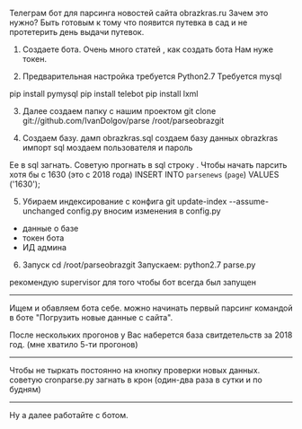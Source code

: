 Телеграм бот для парсинга новостей сайта obrazkras.ru
Зачем это нужно? Быть готовым к тому что появится путевка в сад и не протетерить день выдачи путевок.

1) Создаете бота. Очень много статей , как создать бота
Нам нуже токен.

2) Предварительная настройка
требуется Python2.7
Требуется mysql

pip install pymysql
pip install telebot
pip install lxml

3) Далее создаем папку с нашим проектом
git clone git://github.com/IvanDolgov/parse /root/parseobrazgit

4) Создаем базу. дамп obrazkras.sql
создаем базу данных obrazkras
импорт sql
моздаем пользователя и пароль

Ее в sql загнать. Советую прогнать в sql строку . Чтобы начать парсить хотя бы с 1630 (это с 2018 года)
INSERT INTO `parsenews` (`page`) VALUES ('1630'); 

5) Убираем индексирование с конфига
git update-index --assume-unchanged config.py
вносим изменения в config.py
- данные о базе
- токен бота
- ИД админа

6) Запуск
cd /root/parseobrazgit
Запускаем:
python2.7 parse.py 

рекомендую supervisor для того чтобы бот всегда был запущен


---
Ищем и обавляем бота себе. 
можно начинать первый парсинг командой в боте "Погрузить новые данные с сайта".

После нескольких прогонов у Вас наберется база свитдетельств за 2018 год. (мне хватило 5-ти прогонов)

----------------------------
Чтобы не тыркать постоянно на кнопку проверки новых данных. советую cronparse.py загнать в крон (один-два раза в сутки и по будням)

-------------------

Ну а далее работайте с ботом.
